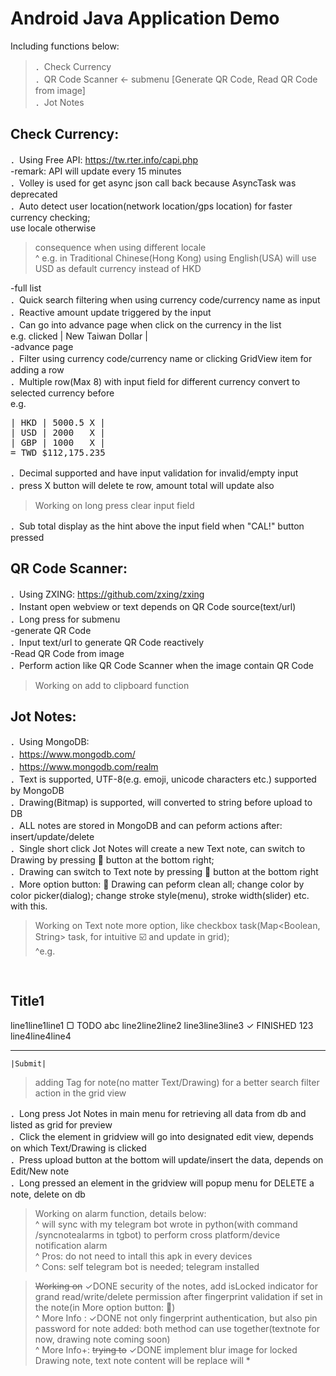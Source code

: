 # Android Java Application Demo

Including functions below:

> ．Check Currency  
> ．QR Code Scanner <- submenu [Generate QR Code, Read QR Code from image]  
> ．Jot Notes

## Check Currency:

．Using Free API: https://tw.rter.info/capi.php  
-remark: API will update every 15 minutes  
．Volley is used for get async json call back because AsyncTask was deprecated  
．Auto detect user location(network location/gps location) for faster currency checking;  
use locale otherwise

> consequence when using different locale  
> ^ e.g. in Traditional Chinese(Hong Kong) using English(USA) will use USD as default currency instead of HKD

-full list  
．Quick search filtering when using currency code/currency name as input  
．Reactive amount update triggered by the input  
．Can go into advance page when click on the currency in the list  
e.g. clicked | New Taiwan Dollar |  
-advance page  
．Filter using currency code/currency name or clicking GridView item for adding a row  
．Multiple row(Max 8) with input field for different currency convert to selected currency before  
e.g.

<pre>
| HKD | 5000.5 X |  
| USD | 2000   X |  
| GBP | 1000   X |  
= TWD $112,175.235  
</pre>

．Decimal supported and have input validation for invalid/empty input  
．press X button will delete te row, amount total will update also

> Working on long press clear input field

．Sub total display as the hint above the input field when "CAL!" button pressed

## QR Code Scanner:

．Using ZXING: https://github.com/zxing/zxing  
．Instant open webview or text depends on QR Code source(text/url)  
．Long press for submenu  
-generate QR Code  
．Input text/url to generate QR Code reactively  
-Read QR Code from image  
．Perform action like QR Code Scanner when the image contain QR Code

> Working on add to clipboard function

## Jot Notes:

．Using MongoDB:  
．https://www.mongodb.com/  
．https://www.mongodb.com/realm  
．Text is supported, UTF-8(e.g. emoji, unicode characters etc.) supported by MongoDB  
．Drawing(Bitmap) is supported, will converted to string before upload to DB  
．ALL notes are stored in MongoDB and can peform actions after: insert/update/delete  
．Single short click Jot Notes will create a new Text note, can switch to Drawing by pressing :art: button at the bottom right;  
．Drawing can switch to Text note by pressing :memo: button at the bottom right  
．More option button: :arrow_up_small: Drawing can peform clean all; change color by color picker(dialog); change stroke style(menu), stroke width(slider) etc. with this.

> Working on Text note more option, like checkbox task(Map<Boolean, String> task, for intuitive :ballot_box_with_check: and update in grid);  
> ^e.g.

## <pre>

## Title1

line1line1line1
▢ TODO abc
line2line2line2
line3line3line3
✓ FINISHED 123
line4line4line4

---

    |Submit|

</pre>

> adding Tag for note(no matter Text/Drawing) for a better search filter action in the grid view

．Long press Jot Notes in main menu for retrieving all data from db and listed as grid for preview  
．Click the element in gridview will go into designated edit view, depends on which Text/Drawing is clicked  
．Press upload button at the bottom will update/insert the data, depends on Edit/New note  
．Long pressed an element in the gridview will popup menu for DELETE a note, delete on db

> Working on alarm function, details below:  
> ^ will sync with my telegram bot wrote in python(with command /syncnotealarms in tgbot) to perform cross platform/device notification alarm  
> ^ Pros: do not need to intall this apk in every devices  
> ^ Cons: self telegram bot is needed; telegram installed

> ~~Working on~~ ✓DONE security of the notes, add isLocked indicator for grand read/write/delete permission after fingerprint validation if set in the note(in More option button: :arrow_up_small:)  
> ^ More Info : ✓DONE not only fingerprint authentication, but also pin password for note added: both method can use together(textnote for now, drawing note coming soon)  
> ^ More Info+: ~~trying to~~ ✓DONE implement blur image for locked Drawing note, text note content will be replace will \*
